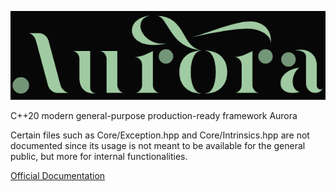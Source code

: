 ![image](https://github.com/SamuelAlonsoDev/Aurora/blob/master/logo1.PNG)

C++20 modern general-purpose production-ready framework Aurora

Certain files such as Core/Exception.hpp and Core/Intrinsics.hpp are not documented since its usage is not meant to be available for the general public, but more for internal functionalities.

<a href="https://samuelalonsodev.github.io/AuroraDocs/">Official Documentation</a>
